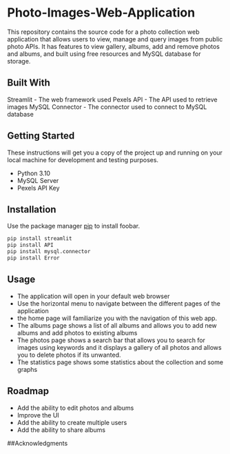 # Photo-Images-Web-Application
This repository contains the source code for a photo collection web application that allows users to view, manage and query images from public photo APIs. It has features to view gallery, albums, add and remove photos and albums, and built using free resources and MySQL database for storage.
## Built With
Streamlit - The web framework used
Pexels API - The API used to retrieve images
MySQL Connector - The connector used to connect to MySQL database
## Getting Started
These instructions will get you a copy of the project up and running on your local machine for development and testing purposes.
* Python 3.10
* MySQL Server
* Pexels API Key
## Installation
Use the package manager [pip](https://pip.pypa.io/en/stable/) to install foobar.
```bash
pip install streamlit
pip install API
pip install mysql.connector
pip install Error
```
## Usage
* The application will open in your default web browser
* Use the horizontal menu to navigate between the different pages of the application
* the home page will familiarize you with the navigation of this web app.
* The albums page shows a list of all albums and allows you to add new albums and add photos to existing albums
* The photos page shows a search bar that allows you to search for images using keywords and it displays a gallery of all photos and allows you to delete photos if its unwanted.
* The statistics page shows some statistics about the collection and some graphs

## Roadmap
* Add the ability to edit photos and albums
* Improve the UI
* Add the ability to create multiple users
* Add the ability to share albums

##Acknowledgments

